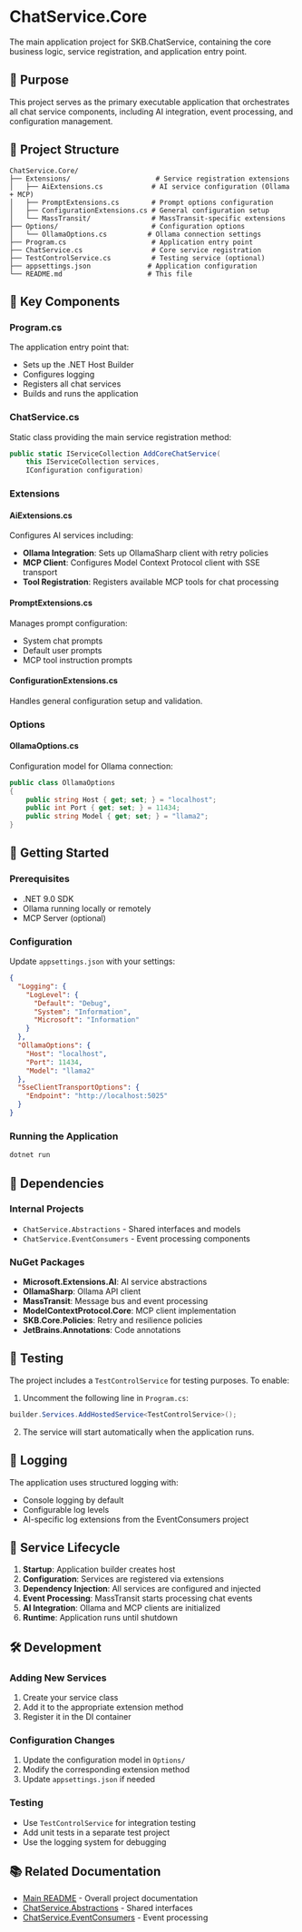 # ChatService.Core

The main application project for SKB.ChatService, containing the core business logic, service registration, and application entry point.

## 🎯 Purpose

This project serves as the primary executable application that orchestrates all chat service components, including AI integration, event processing, and configuration management.

## 📁 Project Structure

```
ChatService.Core/
├── Extensions/                     # Service registration extensions
│   ├── AiExtensions.cs            # AI service configuration (Ollama + MCP)
│   ├── PromptExtensions.cs        # Prompt options configuration
│   ├── ConfigurationExtensions.cs # General configuration setup
│   └── MassTransit/               # MassTransit-specific extensions
├── Options/                       # Configuration options
│   └── OllamaOptions.cs          # Ollama connection settings
├── Program.cs                     # Application entry point
├── ChatService.cs                 # Core service registration
├── TestControlService.cs          # Testing service (optional)
├── appsettings.json              # Application configuration
└── README.md                     # This file
```

## 🔧 Key Components

### Program.cs
The application entry point that:
- Sets up the .NET Host Builder
- Configures logging
- Registers all chat services
- Builds and runs the application

### ChatService.cs
Static class providing the main service registration method:
```csharp
public static IServiceCollection AddCoreChatService(
    this IServiceCollection services,
    IConfiguration configuration)
```

### Extensions

#### AiExtensions.cs
Configures AI services including:
- **Ollama Integration**: Sets up OllamaSharp client with retry policies
- **MCP Client**: Configures Model Context Protocol client with SSE transport
- **Tool Registration**: Registers available MCP tools for chat processing

#### PromptExtensions.cs
Manages prompt configuration:
- System chat prompts
- Default user prompts
- MCP tool instruction prompts

#### ConfigurationExtensions.cs
Handles general configuration setup and validation.

### Options

#### OllamaOptions.cs
Configuration model for Ollama connection:
```csharp
public class OllamaOptions
{
    public string Host { get; set; } = "localhost";
    public int Port { get; set; } = 11434;
    public string Model { get; set; } = "llama2";
}
```

## 🚀 Getting Started

### Prerequisites
- .NET 9.0 SDK
- Ollama running locally or remotely
- MCP Server (optional)

### Configuration
Update `appsettings.json` with your settings:

```json
{
  "Logging": {
    "LogLevel": {
      "Default": "Debug",
      "System": "Information",
      "Microsoft": "Information"
    }
  },
  "OllamaOptions": {
    "Host": "localhost",
    "Port": 11434,
    "Model": "llama2"
  },
  "SseClientTransportOptions": {
    "Endpoint": "http://localhost:5025"
  }
}
```

### Running the Application
```bash
dotnet run
```

## 🔗 Dependencies

### Internal Projects
- `ChatService.Abstractions` - Shared interfaces and models
- `ChatService.EventConsumers` - Event processing components

### NuGet Packages
- **Microsoft.Extensions.AI**: AI service abstractions
- **OllamaSharp**: Ollama API client
- **MassTransit**: Message bus and event processing
- **ModelContextProtocol.Core**: MCP client implementation
- **SKB.Core.Policies**: Retry and resilience policies
- **JetBrains.Annotations**: Code annotations

## 🧪 Testing

The project includes a `TestControlService` for testing purposes. To enable:

1. Uncomment the following line in `Program.cs`:
```csharp
builder.Services.AddHostedService<TestControlService>();
```

2. The service will start automatically when the application runs.

## 📝 Logging

The application uses structured logging with:
- Console logging by default
- Configurable log levels
- AI-specific log extensions from the EventConsumers project

## 🔄 Service Lifecycle

1. **Startup**: Application builder creates host
2. **Configuration**: Services are registered via extensions
3. **Dependency Injection**: All services are configured and injected
4. **Event Processing**: MassTransit starts processing chat events
5. **AI Integration**: Ollama and MCP clients are initialized
6. **Runtime**: Application runs until shutdown

## 🛠️ Development

### Adding New Services
1. Create your service class
2. Add it to the appropriate extension method
3. Register it in the DI container

### Configuration Changes
1. Update the configuration model in `Options/`
2. Modify the corresponding extension method
3. Update `appsettings.json` if needed

### Testing
- Use `TestControlService` for integration testing
- Add unit tests in a separate test project
- Use the logging system for debugging

## 📚 Related Documentation

- [Main README](../../README.md) - Overall project documentation
- [ChatService.Abstractions](../ChatService.Abstractions/README.md) - Shared interfaces
- [ChatService.EventConsumers](../ChatService.EventConsumers/README.md) - Event processing

